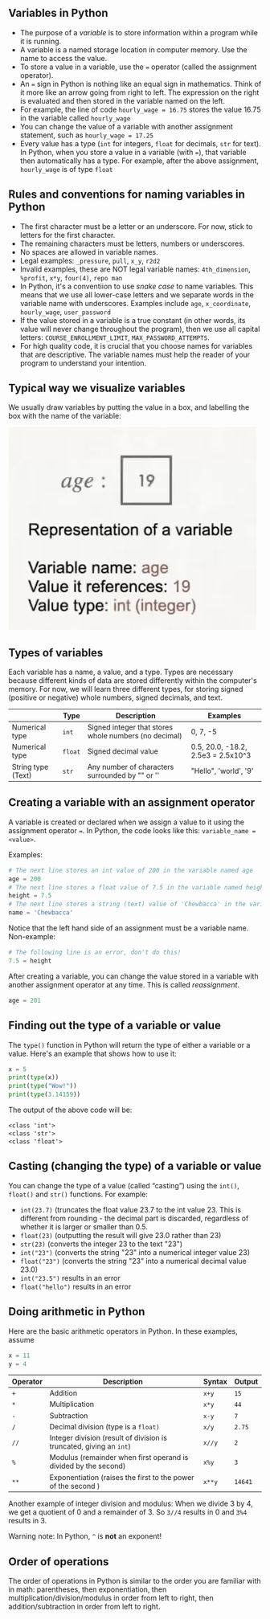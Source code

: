## Variables in Python

- The purpose of a *variable* is to store information within a program while it is running.
- A variable is a named storage location in computer memory. Use the name to access the value.
- To store a value in a variable, use the `=` operator (called the assignment operator).
- An `=` sign in Python is nothing like an equal sign in mathematics. Think of it more like an arrow going from right to left. The expression on the right is evaluated and then stored in the variable named on the left.
- For example, the line of code
  `hourly_wage = 16.75`
  stores the value 16.75 in the variable called `hourly_wage`
- You can change the value of a variable with another assignment statement, such as 
  `hourly_wage = 17.25`
- Every value has a type (`int` for integers, `float` for decimals, `str` for text). In Python, when you store a value in a variable (with `=`), that variable then automatically has a type. For example, after the above assignment, `hourly_wage` is of type `float`


## Rules and conventions for naming variables in Python

- The first character must be a letter or an underscore. For now, stick to letters for the first character.
- The remaining characters must be letters, numbers or underscores.
- No spaces are allowed in variable names.
- Legal examples: `_pressure`, `pull`, `x_y`, `r2d2`
- Invalid examples, these are NOT legal variable names: `4th_dimension`, `%profit`, `x*y`, `four(4)`, `repo man`
- In Python, it's a conventiion to use *snake case* to name variables. This means that we use all lower-case letters and we separate words in the variable name with underscores. Examples include `age`, `x_coordinate`, `hourly_wage`, `user_password`
- If the value stored in a variable is a true constant (in other words, its value will never change throughout the program), then we use all capital letters: `COURSE_ENROLLMENT_LIMIT`, `MAX_PASSWORD_ATTEMPTS`.
- For high quality code, it is crucial that you choose names for variables that are descriptive. The variable names must help the reader of your program to understand your intention.

## Typical way we visualize variables
We usually draw variables by putting the value in a box, and labelling the box with the name of the variable:

![Visual representation of a variable](img/variables_assignment_types_arithmetic/depiction_of_variable.png)

## Types of variables
Each variable has a name, a value, and a type. Types are necessary because different kinds of data are stored differently within the computer's memory. For now, we will learn three different types, for storing signed (positive or negative) whole numbers, signed decimals, and text.


| | Type|Description |Examples |
| -------- | -------- | --------|--------|
| Numerical type | `int` | Signed integer that stores whole numbers (no decimal) | 0, 7, -5|
|Numerical type | `float` | Signed decimal value | 0.5, 20.0, -18.2, 2.5e3 = 2.5x10^3|
| String type (Text) | `str` | Any number of characters surrounded by "" or ''| "Hello", 'world', '9'|

## Creating a variable with an assignment operator

A variable is created or declared when we assign a value to it using the assignment operator `=`. In Python, the code looks like this:
`variable_name = <value>`.

Examples:
```python
# The next line stores an int value of 200 in the variable named age
age = 200
# The next line stores a float value of 7.5 in the variable named height
height = 7.5
# The next line stores a string (text) value of 'Chewbacca' in the variable named age
name = 'Chewbacca'
```

Notice that the left hand side of an assignment must be a variable name. Non-example:
```python
# The following line is an error, don't do this!
7.5 = height
```
After creating a variable, you can change the value stored in a variable with another assignment operator at any time. This is called *reassignment*.
```python
age = 201
```

## Finding out the type of a variable or value

The `type()` function in Python will return the type of either a variable or a value. Here's an example that shows how to use it:
```python
x = 5
print(type(x))
print(type("Wow!"))
print(type(3.14159))
```
The output of the above code will be:
```
<class 'int'>
<class 'str'>
<class 'float'>
```

## Casting (changing the type) of a variable or value

You can change the type of a value (called “casting”) using the `int()`, `float()` and `str()` functions. For example:
- `int(23.7)` (truncates the float value 23.7 to the int value 23. This is different from rounding - the decimal part is discarded, regardless of whether it is larger or smaller than 0.5.
- `float(23)` (outputting the result will give 23.0 rather than 23)
- `str(23)` (converts the integer 23 to the text "23")
- `int("23")` (converts the string "23" into a numerical integer value 23)
- `float("23")` (converts the string "23" into a numerical decimal value 23.0)
- `int("23.5")` results in an error
- `float("hello")` results in an error

## Doing arithmetic in Python

Here are the basic arithmetic operators in Python. In these examples, assume
```python
x = 11
y = 4
```
|Operator|Description|Syntax|Output|
| ----- | ----- | ----- | ----- |
|`+`|Addition |`x+y`|`15`|
|`*`|Multiplication |`x*y`|`44`|
|`-`| Subtraction | `x-y`|`7`|
|`/`| Decimal division (type is a `float)`| `x/y`|`2.75`|
|`//`| Integer division (result of division is truncated, giving an `int`)|`x//y`|`2`|
|`%`|Modulus (remainder when first operand is divided by the second)| `x%y`|`3`
|`**`|Exponentiation (raises the first  to the power of the second )|`x**y`|`14641`|

Another example of integer division and modulus: When we divide 3 by 4, we get a quotient of 0 and a remainder of 3. So `3//4` results in 0 and `3%4` results in 3.

Warning note: In Python, `^` is **not** an exponent!

## Order of operations

The order of operations in Python is similar to the order you are familiar with in math:
parentheses, then exponentiation, then multiplication/division/modulus in order from left to right, then addition/subtraction in order from left to right.

